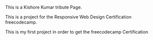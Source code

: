 This is a Kishore Kumar tribute Page.

This is a project for the Responsive Web Design Certification freecodecamp.

This is my first project in order to get the freecodecamp Certification
